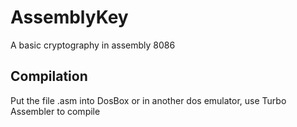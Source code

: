 # AssemblyKey
A basic cryptography in assembly 8086

## Compilation
Put the file .asm into DosBox or in another dos emulator, use Turbo Assembler to compile
